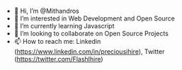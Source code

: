- 👋 Hi, I’m @Mithandros
- 👀 I’m interested in Web Development and Open Source
- 🌱 I’m currently learning Javascript
- 💞️ I’m looking to collaborate on Open Source Projects
- 📫 How to reach me: Linkedin (https://www.linkedin.com/in/preciousihire), Twitter (https://twitter.com/FlashIhire)

<!---
Mithandros/Mithandros is a ✨ special ✨ repository because its `README.md` (this file) appears on your GitHub profile.
You can click the Preview link to take a look at your changes.
--->
